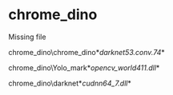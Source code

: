 # chrome_dino

Missing file

chrome_dino\chrome_dino\**darknet53.conv.74**

chrome_dino\Yolo_mark\**opencv_world411.dll**

chrome_dino\darknet\**cudnn64_7.dll**
